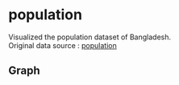 # population

Visualized the population dataset of Bangladesh.    
Original data source : [population](https://github.com/datasets/population/blob/master/data/population.csv)

## Graph
